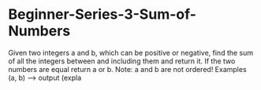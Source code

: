 # Beginner-Series-3-Sum-of-Numbers
Given two integers a and b, which can be positive or negative, find the sum of all the integers between and including them and return it. If the two numbers are equal return a or b.  Note: a and b are not ordered!  Examples (a, b) --> output (expla
